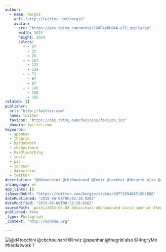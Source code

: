 ```yaml
---
author:
  - name: bergie
    url: "http://twitter.com/bergie"
    avatar:
      src: "https://pbs.twimg.com/media/CG8F4yBUQAA-ul5.jpg:large"
      width: 1024
      height: 1024
      colors:
        - - 37
          - 22
          - 25
        - - 107
          - 122
          - 118
        - - 72
          - 67
          - 67
        - - 145
          - 188
          - 192
related: []
publisher:
  url: "http://twitter.com"
  name: Twitter
  favicon: "https://abs.twimg.com/favicons/favicon.ico"
  domain: twitter.com
keywords:
  - spenhar
  - thegrid
  - hardatwork
  - cbchouinard
  - hardlyworking
  - inviz
  - pic
  - jononor
  - d4tocchini
  - twitter
description: "@d4tocchini @cbchouinard @Inviz @spenhar @thegrid also @4ngryMo #hardatwork ?"
inLanguage: en
app_links: []
isBasedOnUrl: "https://twitter.com/bergie/status/607710948451885058"
datePublished: "2015-06-08T00:52:20.826Z"
dateModified: "2015-06-08T00:52:20.826Z"
sourcePath: _posts/2015-06-08-d4tocchini-cbchouinard-inviz-spenhar-thegrid-also-4ngr.md
published: true
_type: Photograph
_context: "http://schema.org"

---
```

![&commat;d4tocchini &commat;cbchouinard &commat;Inviz &commat;spenhar &commat;thegrid also &commat;4ngryMo &num;hardatwork &quest;](https://pbs.twimg.com/media/CG8F4yBUQAA-ul5.jpg:large)